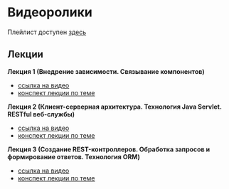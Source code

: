 # Видеоролики

Плейлист доступен [здесь](https://youtube.com/playlist?list=PLKTsfoGIz8kdREsXonkhGbqdAc7PIlPAf)

## Лекции

**Лекция 1 (Внедрение зависимости. Связывание компонентов)**
- [ссылка на видео](https://youtu.be/K957dvDgaxs)
- [конспект лекции по теме](https://github.com/MykolaHodovychenko/crossplatform/tree/ru/lectures/lecture01)

**Лекция 2 (Клиент-серверная архитектура. Технология Java Servlet. RESTful веб-службы)**
- [ссылка на видео](https://youtu.be/JYkeN1dIxDk)
- [конспект лекции по теме](https://github.com/MykolaHodovychenko/crossplatform/tree/ru/lectures/lecture02)

**Лекция 3 (Создание REST-контроллеров. Обработка запросов и формирование ответов. Технология ORM)**
- [ссылка на видео](https://youtu.be/GmYITVajlA8)
- [конспект лекции по теме](https://github.com/MykolaHodovychenko/crossplatform/tree/ru/lectures/lecture03)
